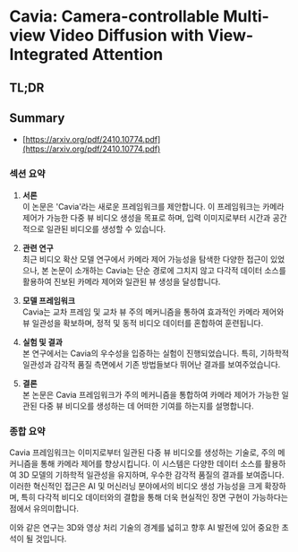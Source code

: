 # Cavia: Camera-controllable Multi-view Video Diffusion with View-Integrated Attention
## TL;DR
## Summary
- [https://arxiv.org/pdf/2410.10774.pdf](https://arxiv.org/pdf/2410.10774.pdf)

### 섹션 요약

1. **서론**  
   이 논문은 'Cavia'라는 새로운 프레임워크를 제안합니다. 이 프레임워크는 카메라 제어가 가능한 다중 뷰 비디오 생성을 목표로 하며, 입력 이미지로부터 시간과 공간적으로 일관된 비디오를 생성할 수 있습니다.

2. **관련 연구**  
   최근 비디오 확산 모델 연구에서 카메라 제어 가능성을 탐색한 다양한 접근이 있었으나, 본 논문이 소개하는 Cavia는 단순 경로에 그치지 않고 다각적 데이터 소스를 활용하여 진보된 카메라 제어와 일관된 뷰 생성을 달성합니다.

3. **모델 프레임워크**  
   Cavia는 교차 프레임 및 교차 뷰 주의 메커니즘을 통하여 효과적인 카메라 제어와 뷰 일관성을 확보하며, 정적 및 동적 비디오 데이터를 혼합하여 훈련됩니다.

4. **실험 및 결과**  
   본 연구에서는 Cavia의 우수성을 입증하는 실험이 진행되었습니다. 특히, 기하학적 일관성과 감각적 품질 측면에서 기존 방법들보다 뛰어난 결과를 보여주었습니다.

5. **결론**  
   본 논문은 Cavia 프레임워크가 주의 메커니즘을 통합하여 카메라 제어가 가능한 일관된 다중 뷰 비디오를 생성하는 데 어떠한 기여를 하는지를 설명합니다.

### 종합 요약

Cavia 프레임워크는 이미지로부터 일관된 다중 뷰 비디오를 생성하는 기술로, 주의 메커니즘을 통해 카메라 제어를 향상시킵니다. 이 시스템은 다양한 데이터 소스를 활용하여 3D 모델의 기하학적 일관성을 유지하며, 우수한 감각적 품질의 결과를 보여줍니다. 이러한 혁신적인 접근은 AI 및 머신러닝 분야에서의 비디오 생성 가능성을 크게 확장하며, 특히 다각적 비디오 데이터와의 결합을 통해 더욱 현실적인 장면 구현이 가능하다는 점에서 유의미합니다. 

이와 같은 연구는 3D와 영상 처리 기술의 경계를 넓히고 향후 AI 발전에 있어 중요한 초석이 될 것입니다.
